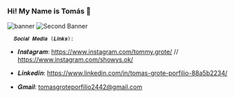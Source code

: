 ### Hi! My Name is Tomás 👋
![banner](https://user-images.githubusercontent.com/101755719/159600332-5d84c428-0175-4f5b-8dbf-cefa77b47f47.png)
![Second Banner](https://user-images.githubusercontent.com/101755719/159600324-3c07c1d6-d9e1-4fe0-a1ed-a97a962009bd.png)

      𝑺𝒐𝒄𝒊𝒂𝒍 𝑴𝒆𝒅𝒊𝒂 (𝑳𝒊𝒏𝒌𝒔):
- 𝑰𝒏𝒔𝒕𝒂𝒈𝒓𝒂𝒎: https://www.instagram.com/tommy.grote/  //  https://www.instagram.com/showys.ok/
  
- 𝑳𝒊𝒏𝒌𝒆𝒅𝒊𝒏: https://www.linkedin.com/in/tomas-grote-porfilio-88a5b2234/
  
- 𝑮𝒎𝒂𝒊𝒍: tomasgroteporfilio2442@gmail.com





<!--
**TommyGrote/TommyGrote** is a ✨ _special_ ✨ repository because its `README.md` (this file) appears on your GitHub profile.

Here are some ideas to get you started:

- 🔭 I’m currently working on ...
- 🌱 I’m currently learning ...
- 👯 I’m looking to collaborate on ...
- 🤔 I’m looking for help with ...
- 💬 Ask me about ...
- 📫 How to reach me: ...
- 😄 Pronouns: ...
- ⚡ Fun fact: ...
-->
